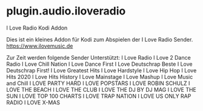 # plugin.audio.iloveradio
I Love Radio Kodi Addon

Dies ist ein kleines Addon für Kodi zum Abspielen der I Love Radio Sender.
https://www.ilovemusic.de

Zur Zeit werden folgende Sender Unterstützt:
I Love Radio
I Love 2 Dance Radio
I Love Chill Nation
I Love Dance First
I Love Deutschrap Beste
I Love Deutschrap First!
I Love Greatest Hits
I Love Hardstyle
I Love Hip Hop
I Love Hits 2020
I Love Hits History
I Love Mainstage
I Love Mashup
I Love Music and Chill
I LOVE PARTY HARD
I LOVE POPSTARS
I LOVE ROBIN SCHULZ
I LOVE THE BEACH
I LOVE THE CLUB
I LOVE THE DJ BY DJ MAG
I LOVE THE SUN
I LOVE TOP 100 CHARTS
I LOVE TRAP NATION
I LOVE US ONLY RAP RADIO
I LOVE X-MAS